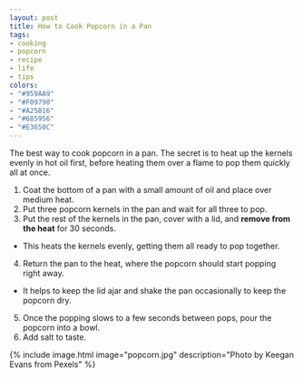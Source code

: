 ```yaml
---
layout: post
title: How to Cook Popcorn in a Pan
tags:
- cooking
- popcorn
- recipe
- life
- tips
colors:
- "#959AA9"
- "#F09790"
- "#A25B16"
- "#685956"
- "#E3650C"
---
```


The best way to cook popcorn in a pan. The secret is to heat up the kernels evenly in hot oil first, before heating them over a flame to pop them quickly all at once.

<!-- more -->

1. Coat the bottom of a pan with a small amount of oil and place over medium heat.
2. Put three popcorn kernels in the pan and wait for all three to pop. 
3. Put the rest of the kernels in the pan, cover with a lid, and **remove from the heat** for 30 seconds.
  - This heats the kernels evenly, getting them all ready to pop together.
4. Return the pan to the heat, where the popcorn should start popping right away.
  - It helps to keep the lid ajar and shake the pan occasionally to keep the popcorn dry.
5. Once the popping slows to a few seconds between pops, pour the popcorn into a bowl.
6. Add salt to taste.

{% include image.html image="popcorn.jpg" description="Photo by Keegan Evans from Pexels" %}
